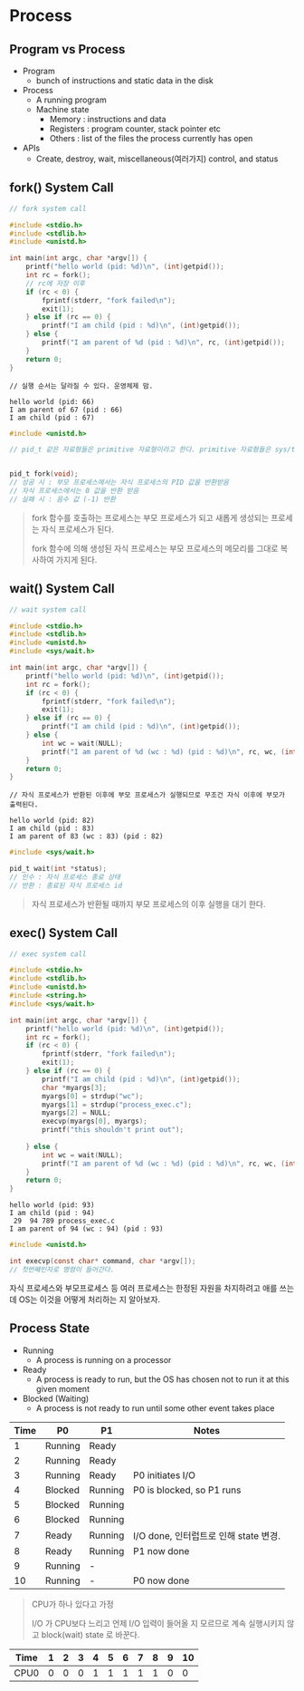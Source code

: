 # Process

## Program vs Process

- Program
  - bunch of instructions and static data in the disk 
- Process
  - A running program
  - Machine state
    - Memory : instructions and data
    - Registers : program counter, stack pointer etc
    - Others : list of the files the process currently has open
- APIs
  - Create, destroy, wait, miscellaneous(여러가지) control, and status



## fork() System Call

```c
// fork system call

#include <stdio.h>
#include <stdlib.h>
#include <unistd.h>

int main(int argc, char *argv[]) {
    printf("hello world (pid: %d)\n", (int)getpid());
    int rc = fork();
    // rc에 저장 이후 
    if (rc < 0) {
        fprintf(stderr, "fork failed\n");
        exit(1);
    } else if (rc == 0) {
        printf("I am child (pid : %d)\n", (int)getpid());
    } else {
        printf("I am parent of %d (pid : %d)\n", rc, (int)getpid());
    }
    return 0;
}
```

```shell
// 실행 순서는 달라질 수 있다. 운영체제 맘.

hello world (pid: 66)
I am parent of 67 (pid : 66)
I am child (pid : 67)
```

```c
#include <unistd.h>

// pid_t 같은 자료형들은 primitive 자료형이라고 한다. primitive 자료형들은 sys/types.h 헤더파일에 정의되어 있다. 시스템이 변화함에 따라 자료형들을 계속 바꿔줘야 하는데 헤더파일에 정의해놓고 쓰면 바꿀 필요가 있을 때 헤더파일 내용만 수정해주면 된다. 보통 int 정도의 값을 가진다.


pid_t fork(void);
// 성공 시 : 부모 프로세스에서는 자식 프로세스의 PID 값을 반환받음
// 자식 프로세스에서는 0 값을 반환 받음
// 실패 시 : 음수 값 (-1) 반환
```

> fork 함수를 호출하는 프로세스는 부모 프로세스가 되고 새롭게 생성되는 프로세는 자식 프로세스가 된다.
>
> fork 함수에 의해 생성된 자식 프로세스는 부모 프로세스의 메모리를 그대로 복사하여 가지게 된다.



## wait() System Call

```c
// wait system call

#include <stdio.h>
#include <stdlib.h>
#include <unistd.h>
#include <sys/wait.h>

int main(int argc, char *argv[]) {
    printf("hello world (pid: %d)\n", (int)getpid());
    int rc = fork();
    if (rc < 0) {
        fprintf(stderr, "fork failed\n");
        exit(1);
    } else if (rc == 0) {
        printf("I am child (pid : %d)\n", (int)getpid());
    } else {
        int wc = wait(NULL);
        printf("I am parent of %d (wc : %d) (pid : %d)\n", rc, wc, (int)getpid());
    }
    return 0;
}
```

```shell
// 자식 프로세스가 반환된 이후에 부모 프로세스가 실행되므로 무조건 자식 이후에 부모가 출력된다.

hello world (pid: 82)
I am child (pid : 83)
I am parent of 83 (wc : 83) (pid : 82)
```

```c
#include <sys/wait.h>

pid_t wait(int *status);
// 인수 : 자식 프로세스 종료 상태
// 반환 : 종료된 자식 프로세스 id
```

> 자식 프로세스가 반환될 때까지 부모 프로세스의 이후 실행을 대기 한다.



## exec() System Call

```c
// exec system call

#include <stdio.h>
#include <stdlib.h>
#include <unistd.h>
#include <string.h>
#include <sys/wait.h>

int main(int argc, char *argv[]) {
    printf("hello world (pid: %d)\n", (int)getpid());
    int rc = fork();
    if (rc < 0) {
        fprintf(stderr, "fork failed\n");
        exit(1);
    } else if (rc == 0) {
        printf("I am child (pid : %d)\n", (int)getpid());
        char *myargs[3];
        myargs[0] = strdup("wc");
        myargs[1] = strdup("process_exec.c");
        myargs[2] = NULL;
        execvp(myargs[0], myargs);
        printf("this shouldn't print out");
        
    } else {
        int wc = wait(NULL);
        printf("I am parent of %d (wc : %d) (pid : %d)\n", rc, wc, (int)getpid());
    }
    return 0;
}
```

```shell
hello world (pid: 93)
I am child (pid : 94)
 29  94 789 process_exec.c
I am parent of 94 (wc : 94) (pid : 93)
```

```c
#include <unistd.h>

int execvp(const char* command, char *argv[]);
// 첫번째인자로 명령이 들어간다.
```



자식 프로세스와 부모프로세스 등 여러 프로세스는 한정된 자원을 차지하려고 애를 쓰는데 OS는 이것을 어떻게 처리하는 지 알아보자.



## Process State

- Running
  - A process is running on a processor
- Ready
  - A process is ready to run, but the OS has chosen not to run it at this given moment
- Blocked (Waiting)
  - A process is not ready to run until some other event takes place

| Time | P0      | P1      | Notes                                 |
| ---- | ------- | ------- | ------------------------------------- |
| 1    | Running | Ready   |                                       |
| 2    | Running | Ready   |                                       |
| 3    | Running | Ready   | P0 initiates I/O                      |
| 4    | Blocked | Running | P0 is blocked, so P1 runs             |
| 5    | Blocked | Running |                                       |
| 6    | Blocked | Running |                                       |
| 7    | Ready   | Running | I/O done, 인터럽트로 인해 state 변경. |
| 8    | Ready   | Running | P1 now done                           |
| 9    | Running | -       |                                       |
| 10   | Running | -       | P0 now done                           |

>  CPU가 하나 있다고 가정
>
> I/O 가 CPU보다 느리고 언제 I/O 입력이 들어올 지 모르므로 계속 실행시키지 않고 block(wait) state 로 바꾼다.



| Time | 1    | 2    | 3    | 4    | 5    | 6    | 7    | 8    | 9    | 10   |
| ---- | ---- | ---- | ---- | ---- | ---- | ---- | ---- | ---- | ---- | ---- |
| CPU0 | 0    | 0    | 0    | 1    | 1    | 1    | 1    | 1    | 0    | 0    |



